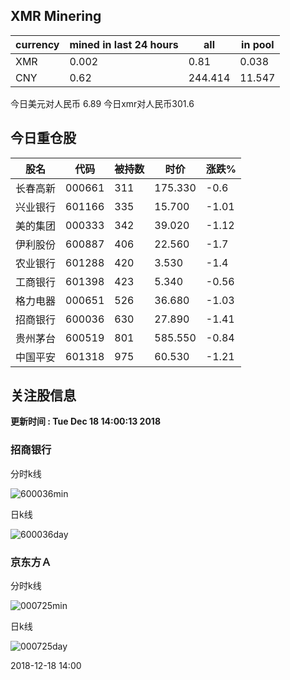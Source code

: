 ## XMR Minering

|currency|mined in last 24 hours|all|in pool|
|---|---|---|---|
|XMR|0.002|0.81|0.038|
|CNY|0.62|244.414|11.547|

今日美元对人民币 6.89	今日xmr对人民币301.6


## 今日重仓股 

|股名|代码|被持数|时价|涨跌%|
|---|---|---|---|---|
|长春高新|000661|311|175.330|-0.6|
|兴业银行|601166|335|15.700|-1.01|
|美的集团|000333|342|39.020|-1.12|
|伊利股份|600887|406|22.560|-1.7|
|农业银行|601288|420|3.530|-1.4|
|工商银行|601398|423|5.340|-0.56|
|格力电器|000651|526|36.680|-1.03|
|招商银行|600036|630|27.890|-1.41|
|贵州茅台|600519|801|585.550|-0.84|
|中国平安|601318|975|60.530|-1.21|

## 关注股信息
**更新时间 : Tue Dec 18 14:00:13 2018**
### 招商银行 
分时k线

![600036min](http://image.sinajs.cn/newchart/min/n/sh600036.gif)

日k线

![600036day](http://image.sinajs.cn/newchart/daily/n/sh600036.gif)

### 京东方Ａ 
分时k线

![000725min](http://image.sinajs.cn/newchart/min/n/sz000725.gif)

日k线

![000725day](http://image.sinajs.cn/newchart/daily/n/sz000725.gif)

2018-12-18 14:00
